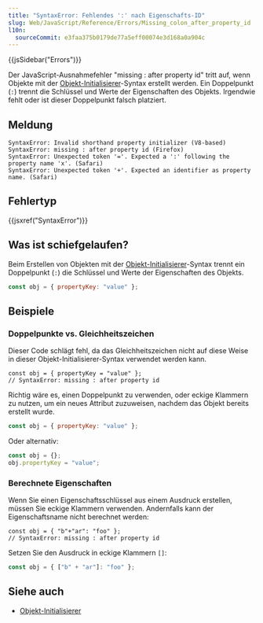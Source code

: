 ```yaml
---
title: "SyntaxError: Fehlendes ':' nach Eigenschafts-ID"
slug: Web/JavaScript/Reference/Errors/Missing_colon_after_property_id
l10n:
  sourceCommit: e3faa375b0179de77a5eff00074e3d168a0a904c
---
```


{{jsSidebar("Errors")}}

Der JavaScript-Ausnahmefehler "missing : after property id" tritt auf, wenn Objekte mit der [Objekt-Initialisierer](/de/docs/Web/JavaScript/Reference/Operators/Object_initializer)-Syntax erstellt werden. Ein Doppelpunkt (`:`) trennt die Schlüssel und Werte der Eigenschaften des Objekts. Irgendwie fehlt oder ist dieser Doppelpunkt falsch platziert.

## Meldung

```plain
SyntaxError: Invalid shorthand property initializer (V8-based)
SyntaxError: missing : after property id (Firefox)
SyntaxError: Unexpected token '='. Expected a ':' following the property name 'x'. (Safari)
SyntaxError: Unexpected token '+'. Expected an identifier as property name. (Safari)
```

## Fehlertyp

{{jsxref("SyntaxError")}}

## Was ist schiefgelaufen?

Beim Erstellen von Objekten mit der [Objekt-Initialisierer](/de/docs/Web/JavaScript/Reference/Operators/Object_initializer)-Syntax trennt ein Doppelpunkt (`:`) die Schlüssel und Werte der Eigenschaften des Objekts.

```js
const obj = { propertyKey: "value" };
```

## Beispiele

### Doppelpunkte vs. Gleichheitszeichen

Dieser Code schlägt fehl, da das Gleichheitszeichen nicht auf diese Weise in dieser Objekt-Initialisierer-Syntax verwendet werden kann.

```js-nolint example-bad
const obj = { propertyKey = "value" };
// SyntaxError: missing : after property id
```

Richtig wäre es, einen Doppelpunkt zu verwenden, oder eckige Klammern zu nutzen, um ein neues Attribut zuzuweisen, nachdem das Objekt bereits erstellt wurde.

```js example-good
const obj = { propertyKey: "value" };
```

Oder alternativ:

```js
const obj = {};
obj.propertyKey = "value";
```

### Berechnete Eigenschaften

Wenn Sie einen Eigenschaftsschlüssel aus einem Ausdruck erstellen, müssen Sie eckige Klammern verwenden. Andernfalls kann der Eigenschaftsname nicht berechnet werden:

```js-nolint example-bad
const obj = { "b"+"ar": "foo" };
// SyntaxError: missing : after property id
```

Setzen Sie den Ausdruck in eckige Klammern `[]`:

```js example-good
const obj = { ["b" + "ar"]: "foo" };
```

## Siehe auch

- [Objekt-Initialisierer](/de/docs/Web/JavaScript/Reference/Operators/Object_initializer)
